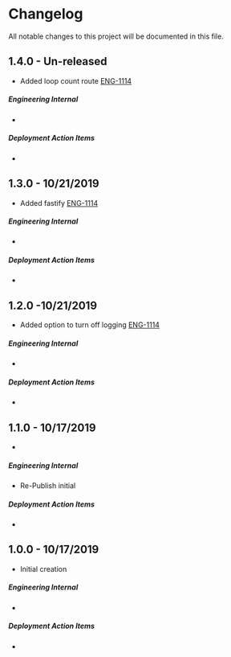 # Changelog

All notable changes to this project will be documented in this file.

## 1.4.0 - Un-released

-   Added loop count route [ENG-1114](https://abedev.atlassian.net/browse/ENG-1114)

##### Engineering Internal

-   

##### Deployment Action Items

-   



## 1.3.0 - 10/21/2019

-   Added fastify [ENG-1114](https://abedev.atlassian.net/browse/ENG-1114)

##### Engineering Internal

-   

##### Deployment Action Items

-   


## 1.2.0 -10/21/2019


-   Added option to turn off logging  [ENG-1114](https://abedev.atlassian.net/browse/ENG-1114)

##### Engineering Internal

-   

##### Deployment Action Items

-   



## 1.1.0 - 10/17/2019

-   

##### Engineering Internal

-   Re-Publish initial

##### Deployment Action Items

-   


## 1.0.0 - 10/17/2019

-   Initial creation

##### Engineering Internal

-   

##### Deployment Action Items

-   
